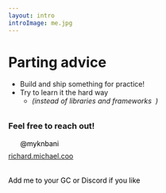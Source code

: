 ```yaml
---
layout: intro
introImage: me.jpg
---
```


# Parting advice

- Build <twemoji-hammer-and-pick /> and ship <twemoji-rocket /> something for practice!
- Try to learn it the hard way 
  + _(instead of libraries <fancy-link href="https://panini.technology" />
  and frameworks &nbsp;<logos-nestjs />)_

### Feel free to reach out!

<div class="socials">
  <a href="https://twitter.com/myknbani"><logos-twitter /></a> 
  <a href="https://gitlab.com/myknbani"><logos-gitlab class="octocat" /></a> 
  <a href="https://github.com/myknbani"><logos-github-icon /></a> 
  @myknbani
</div>

<div class="socials">
  <a href="https://facebook.com/richard.michael.coo">
    <logos-facebook style="margin-right: 8px" /> 
    <logos-messenger />
    richard.michael.coo
  </a>
  
  <p>Add me to your GC or Discord if you like</p>
</div>

<style scoped>
.socials {
  display: block;
  width: 100%;
  margin: 8px 0px;
}

.socials a {
  margin-right: 8px;
  display: inline;
}

.socials p {
  margin-top: 32px;
}

html:not(.dark) .socials {
  color: black;
}

html.dark #socials {
  color: white !important;
}

h3 {
  margin-top: 32px;
}
</style>